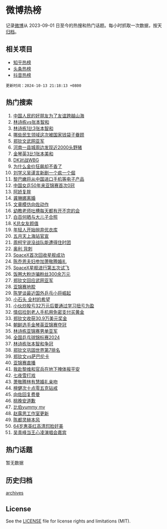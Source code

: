 # 微博热榜

记录[微博](https://www.weibo.com)从 2023-09-01 日至今的热搜和热门话题。每小时抓取一次数据，按天[归档](archives)。

## 相关项目

- [知乎热榜](https://github.com/hotarchive/zhihu)
- [头条热榜](https://github.com/hotarchive/toutiao)
- [抖音热榜](https://github.com/hotarchive/douyin)


`更新时间：2024-10-13 21:18:13 +0800`

## 热门搜索

1. [中国人民的好朋友为了友谊跨越山海](https://m.weibo.cn/search?containerid=100103type%3D1%26t%3D10%26q%3D%23%E4%B8%AD%E5%9B%BD%E4%BA%BA%E6%B0%91%E7%9A%84%E5%A5%BD%E6%9C%8B%E5%8F%8B%E4%B8%BA%E4%BA%86%E5%8F%8B%E8%B0%8A%E8%B7%A8%E8%B6%8A%E5%B1%B1%E6%B5%B7%23&stream_entry_id=51&isnewpage=1&extparam=seat%3D1%26filter_type%3Drealtimehot%26stream_entry_id%3D51%26c_type%3D51%26q%3D%2523%25E4%25B8%25AD%25E5%259B%25BD%25E4%25BA%25BA%25E6%25B0%2591%25E7%259A%2584%25E5%25A5%25BD%25E6%259C%258B%25E5%258F%258B%25E4%25B8%25BA%25E4%25BA%2586%25E5%258F%258B%25E8%25B0%258A%25E8%25B7%25A8%25E8%25B6%258A%25E5%25B1%25B1%25E6%25B5%25B7%2523%26pos%3D0%26cate%3D10103%26dgr%3D0%26display_time%3D1728825492%26pre_seqid%3D172882549226603854313137)
1. [林诗栋vs张本智和](https://m.weibo.cn/search?containerid=100103type%3D1%26t%3D10%26q%3D%23%E6%9E%97%E8%AF%97%E6%A0%8Bvs%E5%BC%A0%E6%9C%AC%E6%99%BA%E5%92%8C%23&stream_entry_id=31&isnewpage=1&extparam=seat%3D1%26stream_entry_id%3D31%26realpos%3D1%26lcate%3D5001%26pos%3D0%26flag%3D4%26filter_type%3Drealtimehot%26band_rank%3D1%26dgr%3D0%26q%3D%2523%25E6%259E%2597%25E8%25AF%2597%25E6%25A0%258Bvs%25E5%25BC%25A0%25E6%259C%25AC%25E6%2599%25BA%25E5%2592%258C%2523%26cate%3D5001%26c_type%3D31%26display_time%3D1728825492%26pre_seqid%3D172882549226603854313137)
1. [林诗栋1比3张本智和](https://m.weibo.cn/search?containerid=100103type%3D1%26t%3D10%26q%3D%23%E6%9E%97%E8%AF%97%E6%A0%8B1%E6%AF%943%E5%BC%A0%E6%9C%AC%E6%99%BA%E5%92%8C%23&stream_entry_id=31&isnewpage=1&extparam=seat%3D1%26stream_entry_id%3D31%26realpos%3D2%26lcate%3D5001%26pos%3D1%26flag%3D1%26filter_type%3Drealtimehot%26band_rank%3D2%26dgr%3D0%26q%3D%2523%25E6%259E%2597%25E8%25AF%2597%25E6%25A0%258B1%25E6%25AF%25943%25E5%25BC%25A0%25E6%259C%25AC%25E6%2599%25BA%25E5%2592%258C%2523%26cate%3D5001%26c_type%3D31%26display_time%3D1728825492%26pre_seqid%3D172882549226603854313137)
1. [哪些民生领域这次被国家钱袋子眷顾](https://m.weibo.cn/search?containerid=100103type%3D1%26t%3D10%26q%3D%23%E5%93%AA%E4%BA%9B%E6%B0%91%E7%94%9F%E9%A2%86%E5%9F%9F%E8%BF%99%E6%AC%A1%E8%A2%AB%E5%9B%BD%E5%AE%B6%E9%92%B1%E8%A2%8B%E5%AD%90%E7%9C%B7%E9%A1%BE%23&stream_entry_id=31&isnewpage=1&extparam=seat%3D1%26stream_entry_id%3D31%26realpos%3D3%26lcate%3D5001%26pos%3D2%26flag%3D0%26filter_type%3Drealtimehot%26band_rank%3D3%26dgr%3D0%26q%3D%2523%25E5%2593%25AA%25E4%25BA%259B%25E6%25B0%2591%25E7%2594%259F%25E9%25A2%2586%25E5%259F%259F%25E8%25BF%2599%25E6%25AC%25A1%25E8%25A2%25AB%25E5%259B%25BD%25E5%25AE%25B6%25E9%2592%25B1%25E8%25A2%258B%25E5%25AD%2590%25E7%259C%25B7%25E9%25A1%25BE%2523%26cate%3D5001%26c_type%3D31%26display_time%3D1728825492%26pre_seqid%3D172882549226603854313137)
1. [郑钦文武网亚军](https://m.weibo.cn/search?containerid=100103type%3D1%26t%3D10%26q%3D%23%E9%83%91%E9%92%A6%E6%96%87%E6%AD%A6%E7%BD%91%E4%BA%9A%E5%86%9B%23&stream_entry_id=31&isnewpage=1&extparam=seat%3D1%26stream_entry_id%3D31%26realpos%3D4%26lcate%3D5001%26pos%3D3%26flag%3D1%26filter_type%3Drealtimehot%26band_rank%3D4%26dgr%3D0%26q%3D%2523%25E9%2583%2591%25E9%2592%25A6%25E6%2596%2587%25E6%25AD%25A6%25E7%25BD%2591%25E4%25BA%259A%25E5%2586%259B%2523%26cate%3D5001%26c_type%3D31%26display_time%3D1728825492%26pre_seqid%3D172882549226603854313137)
1. [河南一县城周边发现近2000头野猪](https://m.weibo.cn/search?containerid=100103type%3D1%26t%3D10%26q%3D%23%E6%B2%B3%E5%8D%97%E4%B8%80%E5%8E%BF%E5%9F%8E%E5%91%A8%E8%BE%B9%E5%8F%91%E7%8E%B0%E8%BF%912000%E5%A4%B4%E9%87%8E%E7%8C%AA%23&stream_entry_id=31&isnewpage=1&extparam=seat%3D1%26stream_entry_id%3D31%26realpos%3D5%26lcate%3D5001%26pos%3D4%26flag%3D1%26filter_type%3Drealtimehot%26band_rank%3D5%26dgr%3D0%26q%3D%2523%25E6%25B2%25B3%25E5%258D%2597%25E4%25B8%2580%25E5%258E%25BF%25E5%259F%258E%25E5%2591%25A8%25E8%25BE%25B9%25E5%258F%2591%25E7%258E%25B0%25E8%25BF%25912000%25E5%25A4%25B4%25E9%2587%258E%25E7%258C%25AA%2523%26cate%3D5001%26c_type%3D31%26display_time%3D1728825492%26pre_seqid%3D172882549226603854313137)
1. [金琴英3比1张本美和](https://m.weibo.cn/search?containerid=100103type%3D1%26t%3D10%26q%3D%23%E9%87%91%E7%90%B4%E8%8B%B13%E6%AF%941%E5%BC%A0%E6%9C%AC%E7%BE%8E%E5%92%8C%23&stream_entry_id=31&isnewpage=1&extparam=seat%3D1%26stream_entry_id%3D31%26realpos%3D6%26lcate%3D5001%26pos%3D5%26flag%3D0%26filter_type%3Drealtimehot%26band_rank%3D6%26dgr%3D0%26q%3D%2523%25E9%2587%2591%25E7%2590%25B4%25E8%258B%25B13%25E6%25AF%25941%25E5%25BC%25A0%25E6%259C%25AC%25E7%25BE%258E%25E5%2592%258C%2523%26cate%3D5001%26c_type%3D31%26display_time%3D1728825492%26pre_seqid%3D172882549226603854313137)
1. [DK对战WBG](https://m.weibo.cn/search?containerid=100103type%3D1%26t%3D10%26q%3D%23DK%E5%AF%B9%E6%88%98WBG%23&stream_entry_id=31&isnewpage=1&extparam=seat%3D1%26stream_entry_id%3D31%26realpos%3D7%26lcate%3D5001%26pos%3D6%26flag%3D1%26filter_type%3Drealtimehot%26band_rank%3D7%26dgr%3D0%26q%3D%2523DK%25E5%25AF%25B9%25E6%2588%2598WBG%2523%26cate%3D5001%26c_type%3D31%26display_time%3D1728825492%26pre_seqid%3D172882549226603854313137)
1. [为什么金价狂飙却不香了](https://m.weibo.cn/search?containerid=100103type%3D1%26t%3D10%26q%3D%23%E4%B8%BA%E4%BB%80%E4%B9%88%E9%87%91%E4%BB%B7%E7%8B%82%E9%A3%99%E5%8D%B4%E4%B8%8D%E9%A6%99%E4%BA%86%23&stream_entry_id=31&isnewpage=1&extparam=seat%3D1%26stream_entry_id%3D31%26realpos%3D8%26lcate%3D5001%26pos%3D7%26flag%3D2%26filter_type%3Drealtimehot%26band_rank%3D8%26dgr%3D0%26q%3D%2523%25E4%25B8%25BA%25E4%25BB%2580%25E4%25B9%2588%25E9%2587%2591%25E4%25BB%25B7%25E7%258B%2582%25E9%25A3%2599%25E5%258D%25B4%25E4%25B8%258D%25E9%25A6%2599%25E4%25BA%2586%2523%26cate%3D5001%26c_type%3D31%26display_time%3D1728825492%26pre_seqid%3D172882549226603854313137)
1. [刘学义吴谨言新剧一个疯一个倔](https://m.weibo.cn/search?containerid=100103type%3D1%26t%3D10%26q%3D%E5%88%98%E5%AD%A6%E4%B9%89%E5%90%B4%E8%B0%A8%E8%A8%80%E6%96%B0%E5%89%A7%E4%B8%80%E4%B8%AA%E7%96%AF%E4%B8%80%E4%B8%AA%E5%80%94&stream_entry_id=31&isnewpage=1&extparam=seat%3D1%26stream_entry_id%3D31%26realpos%3D9%26lcate%3D5001%26pos%3D8%26flag%3D1%26filter_type%3Drealtimehot%26band_rank%3D9%26dgr%3D0%26q%3D%25E5%2588%2598%25E5%25AD%25A6%25E4%25B9%2589%25E5%2590%25B4%25E8%25B0%25A8%25E8%25A8%2580%25E6%2596%25B0%25E5%2589%25A7%25E4%25B8%2580%25E4%25B8%25AA%25E7%2596%25AF%25E4%25B8%2580%25E4%25B8%25AA%25E5%2580%2594%26cate%3D5001%26c_type%3D31%26display_time%3D1728825492%26pre_seqid%3D172882549226603854313137)
1. [黎巴嫩将从中国进口手机等电子产品](https://m.weibo.cn/search?containerid=100103type%3D1%26t%3D10%26q%3D%23%E9%BB%8E%E5%B7%B4%E5%AB%A9%E5%B0%86%E4%BB%8E%E4%B8%AD%E5%9B%BD%E8%BF%9B%E5%8F%A3%E6%89%8B%E6%9C%BA%E7%AD%89%E7%94%B5%E5%AD%90%E4%BA%A7%E5%93%81%23&stream_entry_id=31&isnewpage=1&extparam=seat%3D1%26stream_entry_id%3D31%26realpos%3D10%26lcate%3D5001%26pos%3D9%26flag%3D0%26filter_type%3Drealtimehot%26band_rank%3D10%26dgr%3D0%26q%3D%2523%25E9%25BB%258E%25E5%25B7%25B4%25E5%25AB%25A9%25E5%25B0%2586%25E4%25BB%258E%25E4%25B8%25AD%25E5%259B%25BD%25E8%25BF%259B%25E5%258F%25A3%25E6%2589%258B%25E6%259C%25BA%25E7%25AD%2589%25E7%2594%25B5%25E5%25AD%2590%25E4%25BA%25A7%25E5%2593%2581%2523%26cate%3D5001%26c_type%3D31%26display_time%3D1728825492%26pre_seqid%3D172882549226603854313137)
1. [中国女乒50年来亚锦赛首次0冠](https://m.weibo.cn/search?containerid=100103type%3D1%26t%3D10%26q%3D%23%E4%B8%AD%E5%9B%BD%E5%A5%B3%E4%B9%9250%E5%B9%B4%E6%9D%A5%E4%BA%9A%E9%94%A6%E8%B5%9B%E9%A6%96%E6%AC%A10%E5%86%A0%23&stream_entry_id=31&isnewpage=1&extparam=seat%3D1%26stream_entry_id%3D31%26realpos%3D11%26lcate%3D5001%26pos%3D10%26flag%3D2%26filter_type%3Drealtimehot%26band_rank%3D11%26dgr%3D0%26q%3D%2523%25E4%25B8%25AD%25E5%259B%25BD%25E5%25A5%25B3%25E4%25B9%259250%25E5%25B9%25B4%25E6%259D%25A5%25E4%25BA%259A%25E9%2594%25A6%25E8%25B5%259B%25E9%25A6%2596%25E6%25AC%25A10%25E5%2586%25A0%2523%26cate%3D5001%26c_type%3D31%26display_time%3D1728825492%26pre_seqid%3D172882549226603854313137)
1. [阿娇复胖](https://m.weibo.cn/search?containerid=100103type%3D1%26t%3D10%26q%3D%23%E9%98%BF%E5%A8%87%E5%A4%8D%E8%83%96%23&stream_entry_id=31&isnewpage=1&extparam=seat%3D1%26stream_entry_id%3D31%26realpos%3D12%26lcate%3D5001%26pos%3D11%26flag%3D1%26filter_type%3Drealtimehot%26band_rank%3D12%26dgr%3D0%26q%3D%2523%25E9%2598%25BF%25E5%25A8%2587%25E5%25A4%258D%25E8%2583%2596%2523%26cate%3D5001%26c_type%3D31%26display_time%3D1728825492%26pre_seqid%3D172882549226603854313137)
1. [龚琳娜离婚](https://m.weibo.cn/search?containerid=100103type%3D1%26t%3D10%26q%3D%23%E9%BE%9A%E7%90%B3%E5%A8%9C%E7%A6%BB%E5%A9%9A%23&stream_entry_id=31&isnewpage=1&extparam=seat%3D1%26stream_entry_id%3D31%26realpos%3D13%26lcate%3D5001%26pos%3D12%26flag%3D2%26filter_type%3Drealtimehot%26band_rank%3D13%26dgr%3D0%26q%3D%2523%25E9%25BE%259A%25E7%2590%25B3%25E5%25A8%259C%25E7%25A6%25BB%25E5%25A9%259A%2523%26cate%3D5001%26c_type%3D31%26display_time%3D1728825492%26pre_seqid%3D172882549226603854313137)
1. [文章模仿向佐动作](https://m.weibo.cn/search?containerid=100103type%3D1%26t%3D10%26q%3D%23%E6%96%87%E7%AB%A0%E6%A8%A1%E4%BB%BF%E5%90%91%E4%BD%90%E5%8A%A8%E4%BD%9C%23&stream_entry_id=31&isnewpage=1&extparam=seat%3D1%26stream_entry_id%3D31%26realpos%3D14%26lcate%3D5001%26pos%3D13%26flag%3D1%26filter_type%3Drealtimehot%26band_rank%3D14%26dgr%3D0%26q%3D%2523%25E6%2596%2587%25E7%25AB%25A0%25E6%25A8%25A1%25E4%25BB%25BF%25E5%2590%2591%25E4%25BD%2590%25E5%258A%25A8%25E4%25BD%259C%2523%26cate%3D5001%26c_type%3D31%26display_time%3D1728825492%26pre_seqid%3D172882549226603854313137)
1. [幼教老师吐槽每天都有开不完的会](https://m.weibo.cn/search?containerid=100103type%3D1%26t%3D10%26q%3D%23%E5%B9%BC%E6%95%99%E8%80%81%E5%B8%88%E5%90%90%E6%A7%BD%E6%AF%8F%E5%A4%A9%E9%83%BD%E6%9C%89%E5%BC%80%E4%B8%8D%E5%AE%8C%E7%9A%84%E4%BC%9A%23&stream_entry_id=31&isnewpage=1&extparam=seat%3D1%26stream_entry_id%3D31%26realpos%3D15%26lcate%3D5001%26pos%3D14%26flag%3D1%26filter_type%3Drealtimehot%26band_rank%3D15%26dgr%3D0%26q%3D%2523%25E5%25B9%25BC%25E6%2595%2599%25E8%2580%2581%25E5%25B8%2588%25E5%2590%2590%25E6%25A7%25BD%25E6%25AF%258F%25E5%25A4%25A9%25E9%2583%25BD%25E6%259C%2589%25E5%25BC%2580%25E4%25B8%258D%25E5%25AE%258C%25E7%259A%2584%25E4%25BC%259A%2523%26cate%3D5001%26c_type%3D31%26display_time%3D1728825492%26pre_seqid%3D172882549226603854313137)
1. [白百何晒与大儿子合照](https://m.weibo.cn/search?containerid=100103type%3D1%26t%3D10%26q%3D%23%E7%99%BD%E7%99%BE%E4%BD%95%E6%99%92%E4%B8%8E%E5%A4%A7%E5%84%BF%E5%AD%90%E5%90%88%E7%85%A7%23&stream_entry_id=31&isnewpage=1&extparam=seat%3D1%26stream_entry_id%3D31%26realpos%3D16%26lcate%3D5001%26pos%3D15%26flag%3D1%26filter_type%3Drealtimehot%26band_rank%3D16%26dgr%3D0%26q%3D%2523%25E7%2599%25BD%25E7%2599%25BE%25E4%25BD%2595%25E6%2599%2592%25E4%25B8%258E%25E5%25A4%25A7%25E5%2584%25BF%25E5%25AD%2590%25E5%2590%2588%25E7%2585%25A7%2523%26cate%3D5001%26c_type%3D31%26display_time%3D1728825492%26pre_seqid%3D172882549226603854313137)
1. [K总女友颜值](https://m.weibo.cn/search?containerid=100103type%3D1%26t%3D10%26q%3D%23K%E6%80%BB%E5%A5%B3%E5%8F%8B%E9%A2%9C%E5%80%BC%23&stream_entry_id=31&isnewpage=1&extparam=seat%3D1%26stream_entry_id%3D31%26realpos%3D17%26lcate%3D5001%26pos%3D16%26flag%3D1%26filter_type%3Drealtimehot%26band_rank%3D17%26dgr%3D0%26q%3D%2523K%25E6%2580%25BB%25E5%25A5%25B3%25E5%258F%258B%25E9%25A2%259C%25E5%2580%25BC%2523%26cate%3D5001%26c_type%3D31%26display_time%3D1728825492%26pre_seqid%3D172882549226603854313137)
1. [年轻人开始抛弃优衣库](https://m.weibo.cn/search?containerid=100103type%3D1%26t%3D10%26q%3D%23%E5%B9%B4%E8%BD%BB%E4%BA%BA%E5%BC%80%E5%A7%8B%E6%8A%9B%E5%BC%83%E4%BC%98%E8%A1%A3%E5%BA%93%23&stream_entry_id=31&isnewpage=1&extparam=seat%3D1%26stream_entry_id%3D31%26realpos%3D18%26lcate%3D5001%26pos%3D17%26flag%3D1%26filter_type%3Drealtimehot%26band_rank%3D18%26dgr%3D0%26q%3D%2523%25E5%25B9%25B4%25E8%25BD%25BB%25E4%25BA%25BA%25E5%25BC%2580%25E5%25A7%258B%25E6%258A%259B%25E5%25BC%2583%25E4%25BC%2598%25E8%25A1%25A3%25E5%25BA%2593%2523%26cate%3D5001%26c_type%3D31%26display_time%3D1728825492%26pre_seqid%3D172882549226603854313137)
1. [五月天上海站官宣](https://m.weibo.cn/search?containerid=100103type%3D1%26t%3D10%26q%3D%E4%BA%94%E6%9C%88%E5%A4%A9%E4%B8%8A%E6%B5%B7%E7%AB%99%E5%AE%98%E5%AE%A3&stream_entry_id=31&isnewpage=1&extparam=seat%3D1%26stream_entry_id%3D31%26realpos%3D19%26lcate%3D5001%26pos%3D18%26flag%3D1%26filter_type%3Drealtimehot%26band_rank%3D19%26dgr%3D0%26q%3D%25E4%25BA%2594%25E6%259C%2588%25E5%25A4%25A9%25E4%25B8%258A%25E6%25B5%25B7%25E7%25AB%2599%25E5%25AE%2598%25E5%25AE%25A3%26cate%3D5001%26c_type%3D31%26display_time%3D1728825492%26pre_seqid%3D172882549226603854313137)
1. [周柯宇说没战队能遭得住时团](https://m.weibo.cn/search?containerid=100103type%3D1%26t%3D10%26q%3D%E5%91%A8%E6%9F%AF%E5%AE%87%E8%AF%B4%E6%B2%A1%E6%88%98%E9%98%9F%E8%83%BD%E9%81%AD%E5%BE%97%E4%BD%8F%E6%97%B6%E5%9B%A2&stream_entry_id=31&isnewpage=1&extparam=seat%3D1%26stream_entry_id%3D31%26realpos%3D20%26lcate%3D5001%26pos%3D19%26flag%3D1%26filter_type%3Drealtimehot%26band_rank%3D20%26dgr%3D0%26q%3D%25E5%2591%25A8%25E6%259F%25AF%25E5%25AE%2587%25E8%25AF%25B4%25E6%25B2%25A1%25E6%2588%2598%25E9%2598%259F%25E8%2583%25BD%25E9%2581%25AD%25E5%25BE%2597%25E4%25BD%258F%25E6%2597%25B6%25E5%259B%25A2%26cate%3D5001%26c_type%3D31%26display_time%3D1728825492%26pre_seqid%3D172882549226603854313137)
1. [奥利 背刺](https://m.weibo.cn/search?containerid=100103type%3D1%26t%3D10%26q%3D%E5%A5%A5%E5%88%A9+%E8%83%8C%E5%88%BA&stream_entry_id=31&isnewpage=1&extparam=seat%3D1%26stream_entry_id%3D31%26realpos%3D21%26lcate%3D5001%26pos%3D20%26flag%3D2%26filter_type%3Drealtimehot%26band_rank%3D21%26dgr%3D0%26q%3D%25E5%25A5%25A5%25E5%2588%25A9%2520%25E8%2583%258C%25E5%2588%25BA%26cate%3D5001%26c_type%3D31%26display_time%3D1728825492%26pre_seqid%3D172882549226603854313137)
1. [SpaceX首次回收星舰成功](https://m.weibo.cn/search?containerid=100103type%3D1%26t%3D10%26q%3D%23SpaceX%E9%A6%96%E6%AC%A1%E5%9B%9E%E6%94%B6%E6%98%9F%E8%88%B0%E6%88%90%E5%8A%9F%23&stream_entry_id=31&isnewpage=1&extparam=seat%3D1%26stream_entry_id%3D31%26realpos%3D22%26lcate%3D5001%26pos%3D21%26flag%3D1%26filter_type%3Drealtimehot%26band_rank%3D22%26dgr%3D0%26q%3D%2523SpaceX%25E9%25A6%2596%25E6%25AC%25A1%25E5%259B%259E%25E6%2594%25B6%25E6%2598%259F%25E8%2588%25B0%25E6%2588%2590%25E5%258A%259F%2523%26cate%3D5001%26c_type%3D31%26display_time%3D1728825492%26pre_seqid%3D172882549226603854313137)
1. [陈乔恩夫妇参加萧敬腾婚礼](https://m.weibo.cn/search?containerid=100103type%3D1%26t%3D10%26q%3D%23%E9%99%88%E4%B9%94%E6%81%A9%E5%A4%AB%E5%A6%87%E5%8F%82%E5%8A%A0%E8%90%A7%E6%95%AC%E8%85%BE%E5%A9%9A%E7%A4%BC%23&stream_entry_id=31&isnewpage=1&extparam=seat%3D1%26stream_entry_id%3D31%26realpos%3D23%26lcate%3D5001%26pos%3D22%26flag%3D1%26filter_type%3Drealtimehot%26band_rank%3D23%26dgr%3D0%26q%3D%2523%25E9%2599%2588%25E4%25B9%2594%25E6%2581%25A9%25E5%25A4%25AB%25E5%25A6%2587%25E5%258F%2582%25E5%258A%25A0%25E8%2590%25A7%25E6%2595%25AC%25E8%2585%25BE%25E5%25A9%259A%25E7%25A4%25BC%2523%26cate%3D5001%26c_type%3D31%26display_time%3D1728825492%26pre_seqid%3D172882549226603854313137)
1. [SpaceX星舰进行第五次试飞](https://m.weibo.cn/search?containerid=100103type%3D1%26t%3D10%26q%3D%23SpaceX%E6%98%9F%E8%88%B0%E8%BF%9B%E8%A1%8C%E7%AC%AC%E4%BA%94%E6%AC%A1%E8%AF%95%E9%A3%9E%23&stream_entry_id=31&isnewpage=1&extparam=seat%3D1%26stream_entry_id%3D31%26realpos%3D24%26lcate%3D5001%26pos%3D23%26flag%3D1%26filter_type%3Drealtimehot%26band_rank%3D24%26dgr%3D0%26q%3D%2523SpaceX%25E6%2598%259F%25E8%2588%25B0%25E8%25BF%259B%25E8%25A1%258C%25E7%25AC%25AC%25E4%25BA%2594%25E6%25AC%25A1%25E8%25AF%2595%25E9%25A3%259E%2523%26cate%3D5001%26c_type%3D31%26display_time%3D1728825492%26pre_seqid%3D172882549226603854313137)
1. [饭圈大粉诈骗粉丝300余万元](https://m.weibo.cn/search?containerid=100103type%3D1%26t%3D10%26q%3D%23%E9%A5%AD%E5%9C%88%E5%A4%A7%E7%B2%89%E8%AF%88%E9%AA%97%E7%B2%89%E4%B8%9D300%E4%BD%99%E4%B8%87%E5%85%83%23&stream_entry_id=31&isnewpage=1&extparam=seat%3D1%26stream_entry_id%3D31%26realpos%3D25%26lcate%3D5001%26pos%3D24%26flag%3D0%26filter_type%3Drealtimehot%26band_rank%3D25%26dgr%3D0%26q%3D%2523%25E9%25A5%25AD%25E5%259C%2588%25E5%25A4%25A7%25E7%25B2%2589%25E8%25AF%2588%25E9%25AA%2597%25E7%25B2%2589%25E4%25B8%259D300%25E4%25BD%2599%25E4%25B8%2587%25E5%2585%2583%2523%26cate%3D5001%26c_type%3D31%26display_time%3D1728825492%26pre_seqid%3D172882549226603854313137)
1. [郑钦文回应武网亚军](https://m.weibo.cn/search?containerid=100103type%3D1%26t%3D10%26q%3D%23%E9%83%91%E9%92%A6%E6%96%87%E5%9B%9E%E5%BA%94%E6%AD%A6%E7%BD%91%E4%BA%9A%E5%86%9B%23&stream_entry_id=31&isnewpage=1&extparam=seat%3D1%26stream_entry_id%3D31%26realpos%3D26%26lcate%3D5001%26pos%3D25%26flag%3D1%26filter_type%3Drealtimehot%26band_rank%3D26%26dgr%3D0%26q%3D%2523%25E9%2583%2591%25E9%2592%25A6%25E6%2596%2587%25E5%259B%259E%25E5%25BA%2594%25E6%25AD%25A6%25E7%25BD%2591%25E4%25BA%259A%25E5%2586%259B%2523%26cate%3D5001%26c_type%3D31%26display_time%3D1728825492%26pre_seqid%3D172882549226603854313137)
1. [亚锦赛地胶](https://m.weibo.cn/search?containerid=100103type%3D1%26t%3D10%26q%3D%E4%BA%9A%E9%94%A6%E8%B5%9B%E5%9C%B0%E8%83%B6&stream_entry_id=31&isnewpage=1&extparam=seat%3D1%26stream_entry_id%3D31%26realpos%3D27%26lcate%3D5001%26pos%3D26%26flag%3D1%26filter_type%3Drealtimehot%26band_rank%3D27%26dgr%3D0%26q%3D%25E4%25BA%259A%25E9%2594%25A6%25E8%25B5%259B%25E5%259C%25B0%25E8%2583%25B6%26cate%3D5001%26c_type%3D31%26display_time%3D1728825492%26pre_seqid%3D172882549226603854313137)
1. [陈梦谈最近国外乒乓小将崛起](https://m.weibo.cn/search?containerid=100103type%3D1%26t%3D10%26q%3D%23%E9%99%88%E6%A2%A6%E8%B0%88%E6%9C%80%E8%BF%91%E5%9B%BD%E5%A4%96%E4%B9%92%E4%B9%93%E5%B0%8F%E5%B0%86%E5%B4%9B%E8%B5%B7%23&stream_entry_id=31&isnewpage=1&extparam=seat%3D1%26stream_entry_id%3D31%26realpos%3D28%26lcate%3D5001%26pos%3D27%26flag%3D0%26filter_type%3Drealtimehot%26band_rank%3D28%26dgr%3D0%26q%3D%2523%25E9%2599%2588%25E6%25A2%25A6%25E8%25B0%2588%25E6%259C%2580%25E8%25BF%2591%25E5%259B%25BD%25E5%25A4%2596%25E4%25B9%2592%25E4%25B9%2593%25E5%25B0%258F%25E5%25B0%2586%25E5%25B4%259B%25E8%25B5%25B7%2523%26cate%3D5001%26c_type%3D31%26display_time%3D1728825492%26pre_seqid%3D172882549226603854313137)
1. [小石头 全村的希望](https://m.weibo.cn/search?containerid=100103type%3D1%26t%3D10%26q%3D%E5%B0%8F%E7%9F%B3%E5%A4%B4+%E5%85%A8%E6%9D%91%E7%9A%84%E5%B8%8C%E6%9C%9B&stream_entry_id=31&isnewpage=1&extparam=seat%3D1%26stream_entry_id%3D31%26realpos%3D29%26lcate%3D5001%26pos%3D28%26flag%3D1%26filter_type%3Drealtimehot%26band_rank%3D29%26dgr%3D0%26q%3D%25E5%25B0%258F%25E7%259F%25B3%25E5%25A4%25B4%2520%25E5%2585%25A8%25E6%259D%2591%25E7%259A%2584%25E5%25B8%258C%25E6%259C%259B%26cate%3D5001%26c_type%3D31%26display_time%3D1728825492%26pre_seqid%3D172882549226603854313137)
1. [小伙炒股亏32万元后要通过学习扭亏为盈](https://m.weibo.cn/search?containerid=100103type%3D1%26t%3D10%26q%3D%23%E5%B0%8F%E4%BC%99%E7%82%92%E8%82%A1%E4%BA%8F32%E4%B8%87%E5%85%83%E5%90%8E%E8%A6%81%E9%80%9A%E8%BF%87%E5%AD%A6%E4%B9%A0%E6%89%AD%E4%BA%8F%E4%B8%BA%E7%9B%88%23&stream_entry_id=31&isnewpage=1&extparam=seat%3D1%26stream_entry_id%3D31%26realpos%3D30%26lcate%3D5001%26pos%3D29%26flag%3D1%26filter_type%3Drealtimehot%26band_rank%3D30%26dgr%3D0%26q%3D%2523%25E5%25B0%258F%25E4%25BC%2599%25E7%2582%2592%25E8%2582%25A1%25E4%25BA%258F32%25E4%25B8%2587%25E5%2585%2583%25E5%2590%258E%25E8%25A6%2581%25E9%2580%259A%25E8%25BF%2587%25E5%25AD%25A6%25E4%25B9%25A0%25E6%2589%25AD%25E4%25BA%258F%25E4%25B8%25BA%25E7%259B%2588%2523%26cate%3D5001%26c_type%3D31%26display_time%3D1728825492%26pre_seqid%3D172882549226603854313137)
1. [情侣捡到老人手机用免密支付买黄金](https://m.weibo.cn/search?containerid=100103type%3D1%26t%3D10%26q%3D%23%E6%83%85%E4%BE%A3%E6%8D%A1%E5%88%B0%E8%80%81%E4%BA%BA%E6%89%8B%E6%9C%BA%E7%94%A8%E5%85%8D%E5%AF%86%E6%94%AF%E4%BB%98%E4%B9%B0%E9%BB%84%E9%87%91%23&stream_entry_id=31&isnewpage=1&extparam=seat%3D1%26stream_entry_id%3D31%26realpos%3D31%26lcate%3D5001%26pos%3D30%26flag%3D0%26filter_type%3Drealtimehot%26band_rank%3D31%26dgr%3D0%26q%3D%2523%25E6%2583%2585%25E4%25BE%25A3%25E6%258D%25A1%25E5%2588%25B0%25E8%2580%2581%25E4%25BA%25BA%25E6%2589%258B%25E6%259C%25BA%25E7%2594%25A8%25E5%2585%258D%25E5%25AF%2586%25E6%2594%25AF%25E4%25BB%2598%25E4%25B9%25B0%25E9%25BB%2584%25E9%2587%2591%2523%26cate%3D5001%26c_type%3D31%26display_time%3D1728825492%26pre_seqid%3D172882549226603854313137)
1. [郑钦文收获30.9万美元奖金](https://m.weibo.cn/search?containerid=100103type%3D1%26t%3D10%26q%3D%23%E9%83%91%E9%92%A6%E6%96%87%E6%94%B6%E8%8E%B730.9%E4%B8%87%E7%BE%8E%E5%85%83%E5%A5%96%E9%87%91%23&stream_entry_id=31&isnewpage=1&extparam=seat%3D1%26stream_entry_id%3D31%26realpos%3D32%26lcate%3D5001%26pos%3D31%26flag%3D1%26filter_type%3Drealtimehot%26band_rank%3D32%26dgr%3D0%26q%3D%2523%25E9%2583%2591%25E9%2592%25A6%25E6%2596%2587%25E6%2594%25B6%25E8%258E%25B730.9%25E4%25B8%2587%25E7%25BE%258E%25E5%2585%2583%25E5%25A5%2596%25E9%2587%2591%2523%26cate%3D5001%26c_type%3D31%26display_time%3D1728825492%26pre_seqid%3D172882549226603854313137)
1. [朝鲜选手金琴英亚锦赛夺冠](https://m.weibo.cn/search?containerid=100103type%3D1%26t%3D10%26q%3D%23%E6%9C%9D%E9%B2%9C%E9%80%89%E6%89%8B%E9%87%91%E7%90%B4%E8%8B%B1%E4%BA%9A%E9%94%A6%E8%B5%9B%E5%A4%BA%E5%86%A0%23&stream_entry_id=31&isnewpage=1&extparam=seat%3D1%26stream_entry_id%3D31%26realpos%3D33%26lcate%3D5001%26pos%3D32%26flag%3D0%26filter_type%3Drealtimehot%26band_rank%3D33%26dgr%3D0%26q%3D%2523%25E6%259C%259D%25E9%25B2%259C%25E9%2580%2589%25E6%2589%258B%25E9%2587%2591%25E7%2590%25B4%25E8%258B%25B1%25E4%25BA%259A%25E9%2594%25A6%25E8%25B5%259B%25E5%25A4%25BA%25E5%2586%25A0%2523%26cate%3D5001%26c_type%3D31%26display_time%3D1728825492%26pre_seqid%3D172882549226603854313137)
1. [林诗栋亚锦赛男单亚军](https://m.weibo.cn/search?containerid=100103type%3D1%26t%3D10%26q%3D%23%E6%9E%97%E8%AF%97%E6%A0%8B%E4%BA%9A%E9%94%A6%E8%B5%9B%E7%94%B7%E5%8D%95%E4%BA%9A%E5%86%9B%23&stream_entry_id=31&isnewpage=1&extparam=seat%3D1%26stream_entry_id%3D31%26realpos%3D34%26lcate%3D5001%26pos%3D33%26flag%3D1%26filter_type%3Drealtimehot%26band_rank%3D34%26dgr%3D0%26q%3D%2523%25E6%259E%2597%25E8%25AF%2597%25E6%25A0%258B%25E4%25BA%259A%25E9%2594%25A6%25E8%25B5%259B%25E7%2594%25B7%25E5%258D%2595%25E4%25BA%259A%25E5%2586%259B%2523%26cate%3D5001%26c_type%3D31%26display_time%3D1728825492%26pre_seqid%3D172882549226603854313137)
1. [全国乒乓球锦标赛2024](https://m.weibo.cn/search?containerid=100103type%3D1%26t%3D10%26q%3D%23%E5%85%A8%E5%9B%BD%E4%B9%92%E4%B9%93%E7%90%83%E9%94%A6%E6%A0%87%E8%B5%9B2024%23&stream_entry_id=31&isnewpage=1&extparam=seat%3D1%26stream_entry_id%3D31%26realpos%3D35%26lcate%3D5001%26pos%3D34%26flag%3D1%26filter_type%3Drealtimehot%26band_rank%3D35%26dgr%3D0%26q%3D%2523%25E5%2585%25A8%25E5%259B%25BD%25E4%25B9%2592%25E4%25B9%2593%25E7%2590%2583%25E9%2594%25A6%25E6%25A0%2587%25E8%25B5%259B2024%2523%26cate%3D5001%26c_type%3D31%26display_time%3D1728825492%26pre_seqid%3D172882549226603854313137)
1. [林诗栋张本智和争冠](https://m.weibo.cn/search?containerid=100103type%3D1%26t%3D10%26q%3D%23%E6%9E%97%E8%AF%97%E6%A0%8B%E5%BC%A0%E6%9C%AC%E6%99%BA%E5%92%8C%E4%BA%89%E5%86%A0%23&stream_entry_id=31&isnewpage=1&extparam=seat%3D1%26stream_entry_id%3D31%26realpos%3D36%26lcate%3D5001%26pos%3D35%26flag%3D0%26filter_type%3Drealtimehot%26band_rank%3D36%26dgr%3D0%26q%3D%2523%25E6%259E%2597%25E8%25AF%2597%25E6%25A0%258B%25E5%25BC%25A0%25E6%259C%25AC%25E6%2599%25BA%25E5%2592%258C%25E4%25BA%2589%25E5%2586%25A0%2523%26cate%3D5001%26c_type%3D31%26display_time%3D1728825492%26pre_seqid%3D172882549226603854313137)
1. [郑钦文巩固世界第7排名](https://m.weibo.cn/search?containerid=100103type%3D1%26t%3D10%26q%3D%23%E9%83%91%E9%92%A6%E6%96%87%E5%B7%A9%E5%9B%BA%E4%B8%96%E7%95%8C%E7%AC%AC7%E6%8E%92%E5%90%8D%23&stream_entry_id=31&isnewpage=1&extparam=seat%3D1%26stream_entry_id%3D31%26realpos%3D37%26lcate%3D5001%26pos%3D36%26flag%3D1%26filter_type%3Drealtimehot%26band_rank%3D37%26dgr%3D0%26q%3D%2523%25E9%2583%2591%25E9%2592%25A6%25E6%2596%2587%25E5%25B7%25A9%25E5%259B%25BA%25E4%25B8%2596%25E7%2595%258C%25E7%25AC%25AC7%25E6%258E%2592%25E5%2590%258D%2523%26cate%3D5001%26c_type%3D31%26display_time%3D1728825492%26pre_seqid%3D172882549226603854313137)
1. [郑钦文vs萨巴伦卡](https://m.weibo.cn/search?containerid=100103type%3D1%26t%3D10%26q%3D%23%E9%83%91%E9%92%A6%E6%96%87vs%E8%90%A8%E5%B7%B4%E4%BC%A6%E5%8D%A1%23&stream_entry_id=31&isnewpage=1&extparam=seat%3D1%26stream_entry_id%3D31%26realpos%3D38%26lcate%3D5001%26pos%3D37%26flag%3D0%26filter_type%3Drealtimehot%26band_rank%3D38%26dgr%3D0%26q%3D%2523%25E9%2583%2591%25E9%2592%25A6%25E6%2596%2587vs%25E8%2590%25A8%25E5%25B7%25B4%25E4%25BC%25A6%25E5%258D%25A1%2523%26cate%3D5001%26c_type%3D31%26display_time%3D1728825492%26pre_seqid%3D172882549226603854313137)
1. [亚锦赛直播](https://m.weibo.cn/search?containerid=100103type%3D1%26t%3D10%26q%3D%E4%BA%9A%E9%94%A6%E8%B5%9B%E7%9B%B4%E6%92%AD&stream_entry_id=31&isnewpage=1&extparam=seat%3D1%26stream_entry_id%3D31%26realpos%3D39%26lcate%3D5001%26pos%3D38%26flag%3D1%26filter_type%3Drealtimehot%26band_rank%3D39%26dgr%3D0%26q%3D%25E4%25BA%259A%25E9%2594%25A6%25E8%25B5%259B%25E7%259B%25B4%25E6%2592%25AD%26cate%3D5001%26c_type%3D31%26display_time%3D1728825492%26pre_seqid%3D172882549226603854313137)
1. [我赴黎维和官兵在地下掩体报平安](https://m.weibo.cn/search?containerid=100103type%3D1%26t%3D10%26q%3D%23%E6%88%91%E8%B5%B4%E9%BB%8E%E7%BB%B4%E5%92%8C%E5%AE%98%E5%85%B5%E5%9C%A8%E5%9C%B0%E4%B8%8B%E6%8E%A9%E4%BD%93%E6%8A%A5%E5%B9%B3%E5%AE%89%23&stream_entry_id=31&isnewpage=1&extparam=seat%3D1%26stream_entry_id%3D31%26realpos%3D40%26lcate%3D5001%26pos%3D39%26flag%3D1%26filter_type%3Drealtimehot%26band_rank%3D40%26dgr%3D0%26q%3D%2523%25E6%2588%2591%25E8%25B5%25B4%25E9%25BB%258E%25E7%25BB%25B4%25E5%2592%258C%25E5%25AE%2598%25E5%2585%25B5%25E5%259C%25A8%25E5%259C%25B0%25E4%25B8%258B%25E6%258E%25A9%25E4%25BD%2593%25E6%258A%25A5%25E5%25B9%25B3%25E5%25AE%2589%2523%26cate%3D5001%26c_type%3D31%26display_time%3D1728825492%26pre_seqid%3D172882549226603854313137)
1. [七夜雪打戏](https://m.weibo.cn/search?containerid=100103type%3D1%26t%3D10%26q%3D%E4%B8%83%E5%A4%9C%E9%9B%AA%E6%89%93%E6%88%8F&stream_entry_id=31&isnewpage=1&extparam=seat%3D1%26stream_entry_id%3D31%26realpos%3D41%26lcate%3D5001%26pos%3D40%26flag%3D1%26filter_type%3Drealtimehot%26band_rank%3D41%26dgr%3D0%26q%3D%25E4%25B8%2583%25E5%25A4%259C%25E9%259B%25AA%25E6%2589%2593%25E6%2588%258F%26cate%3D5001%26c_type%3D31%26display_time%3D1728825492%26pre_seqid%3D172882549226603854313137)
1. [萧敬腾林有慧婚礼亲吻](https://m.weibo.cn/search?containerid=100103type%3D1%26t%3D10%26q%3D%23%E8%90%A7%E6%95%AC%E8%85%BE%E6%9E%97%E6%9C%89%E6%85%A7%E5%A9%9A%E7%A4%BC%E4%BA%B2%E5%90%BB%23&stream_entry_id=31&isnewpage=1&extparam=seat%3D1%26stream_entry_id%3D31%26realpos%3D42%26lcate%3D5001%26pos%3D41%26flag%3D1%26filter_type%3Drealtimehot%26band_rank%3D42%26dgr%3D0%26q%3D%2523%25E8%2590%25A7%25E6%2595%25AC%25E8%2585%25BE%25E6%259E%2597%25E6%259C%2589%25E6%2585%25A7%25E5%25A9%259A%25E7%25A4%25BC%25E4%25BA%25B2%25E5%2590%25BB%2523%26cate%3D5001%26c_type%3D31%26display_time%3D1728825492%26pre_seqid%3D172882549226603854313137)
1. [檀健次十点零五克钻戒](https://m.weibo.cn/search?containerid=100103type%3D1%26t%3D10%26q%3D%23%E6%AA%80%E5%81%A5%E6%AC%A1%E5%8D%81%E7%82%B9%E9%9B%B6%E4%BA%94%E5%85%8B%E9%92%BB%E6%88%92%23&stream_entry_id=31&isnewpage=1&extparam=seat%3D1%26stream_entry_id%3D31%26realpos%3D43%26lcate%3D5001%26pos%3D42%26flag%3D1%26filter_type%3Drealtimehot%26band_rank%3D43%26dgr%3D0%26q%3D%2523%25E6%25AA%2580%25E5%2581%25A5%25E6%25AC%25A1%25E5%258D%2581%25E7%2582%25B9%25E9%259B%25B6%25E4%25BA%2594%25E5%2585%258B%25E9%2592%25BB%25E6%2588%2592%2523%26cate%3D5001%26c_type%3D31%26display_time%3D1728825492%26pre_seqid%3D172882549226603854313137)
1. [向佐回复费曼](https://m.weibo.cn/search?containerid=100103type%3D1%26t%3D10%26q%3D%23%E5%90%91%E4%BD%90%E5%9B%9E%E5%A4%8D%E8%B4%B9%E6%9B%BC%23&stream_entry_id=31&isnewpage=1&extparam=seat%3D1%26stream_entry_id%3D31%26realpos%3D44%26lcate%3D5001%26pos%3D43%26flag%3D0%26filter_type%3Drealtimehot%26band_rank%3D44%26dgr%3D0%26q%3D%2523%25E5%2590%2591%25E4%25BD%2590%25E5%259B%259E%25E5%25A4%258D%25E8%25B4%25B9%25E6%259B%25BC%2523%26cate%3D5001%26c_type%3D31%26display_time%3D1728825492%26pre_seqid%3D172882549226603854313137)
1. [桃晚安道歉](https://m.weibo.cn/search?containerid=100103type%3D1%26t%3D10%26q%3D%E6%A1%83%E6%99%9A%E5%AE%89%E9%81%93%E6%AD%89&stream_entry_id=31&isnewpage=1&extparam=seat%3D1%26stream_entry_id%3D31%26realpos%3D45%26lcate%3D5001%26pos%3D44%26flag%3D1%26filter_type%3Drealtimehot%26band_rank%3D45%26dgr%3D0%26q%3D%25E6%25A1%2583%25E6%2599%259A%25E5%25AE%2589%25E9%2581%2593%25E6%25AD%2589%26cate%3D5001%26c_type%3D31%26display_time%3D1728825492%26pre_seqid%3D172882549226603854313137)
1. [比伯yummy mv](https://m.weibo.cn/search?containerid=100103type%3D1%26t%3D10%26q%3D%E6%AF%94%E4%BC%AFyummy+mv&stream_entry_id=31&isnewpage=1&extparam=seat%3D1%26stream_entry_id%3D31%26realpos%3D46%26lcate%3D5001%26pos%3D45%26flag%3D0%26filter_type%3Drealtimehot%26band_rank%3D46%26dgr%3D0%26q%3D%25E6%25AF%2594%25E4%25BC%25AFyummy%2520mv%26cate%3D5001%26c_type%3D31%26display_time%3D1728825492%26pre_seqid%3D172882549226603854313137)
1. [赵露思工作室更新](https://m.weibo.cn/search?containerid=100103type%3D1%26t%3D10%26q%3D%E8%B5%B5%E9%9C%B2%E6%80%9D%E5%B7%A5%E4%BD%9C%E5%AE%A4%E6%9B%B4%E6%96%B0&stream_entry_id=31&isnewpage=1&extparam=seat%3D1%26stream_entry_id%3D31%26realpos%3D47%26lcate%3D5001%26pos%3D46%26flag%3D0%26filter_type%3Drealtimehot%26band_rank%3D47%26dgr%3D0%26q%3D%25E8%25B5%25B5%25E9%259C%25B2%25E6%2580%259D%25E5%25B7%25A5%25E4%25BD%259C%25E5%25AE%25A4%25E6%259B%25B4%25E6%2596%25B0%26cate%3D5001%26c_type%3D31%26display_time%3D1728825492%26pre_seqid%3D172882549226603854313137)
1. [陈都灵赫本风](https://m.weibo.cn/search?containerid=100103type%3D1%26t%3D10%26q%3D%23%E9%99%88%E9%83%BD%E7%81%B5%E8%B5%AB%E6%9C%AC%E9%A3%8E%23&stream_entry_id=31&isnewpage=1&extparam=seat%3D1%26stream_entry_id%3D31%26realpos%3D48%26lcate%3D5001%26pos%3D47%26flag%3D0%26filter_type%3Drealtimehot%26band_rank%3D48%26dgr%3D0%26q%3D%2523%25E9%2599%2588%25E9%2583%25BD%25E7%2581%25B5%25E8%25B5%25AB%25E6%259C%25AC%25E9%25A3%258E%2523%26cate%3D5001%26c_type%3D31%26display_time%3D1728825492%26pre_seqid%3D172882549226603854313137)
1. [64岁惠英红高清怼脸好美](https://m.weibo.cn/search?containerid=100103type%3D1%26t%3D10%26q%3D%2364%E5%B2%81%E6%83%A0%E8%8B%B1%E7%BA%A2%E9%AB%98%E6%B8%85%E6%80%BC%E8%84%B8%E5%A5%BD%E7%BE%8E%23&stream_entry_id=31&isnewpage=1&extparam=seat%3D1%26stream_entry_id%3D31%26realpos%3D49%26lcate%3D5001%26pos%3D48%26flag%3D1%26filter_type%3Drealtimehot%26band_rank%3D49%26dgr%3D0%26q%3D%252364%25E5%25B2%2581%25E6%2583%25A0%25E8%258B%25B1%25E7%25BA%25A2%25E9%25AB%2598%25E6%25B8%2585%25E6%2580%25BC%25E8%2584%25B8%25E5%25A5%25BD%25E7%25BE%258E%2523%26cate%3D5001%26c_type%3D31%26display_time%3D1728825492%26pre_seqid%3D172882549226603854313137)
1. [吴青峰当王心凌演唱会嘉宾](https://m.weibo.cn/search?containerid=100103type%3D1%26t%3D10%26q%3D%E5%90%B4%E9%9D%92%E5%B3%B0%E5%BD%93%E7%8E%8B%E5%BF%83%E5%87%8C%E6%BC%94%E5%94%B1%E4%BC%9A%E5%98%89%E5%AE%BE&stream_entry_id=31&isnewpage=1&extparam=seat%3D1%26stream_entry_id%3D31%26realpos%3D50%26lcate%3D5001%26pos%3D49%26flag%3D1%26filter_type%3Drealtimehot%26band_rank%3D50%26dgr%3D0%26q%3D%25E5%2590%25B4%25E9%259D%2592%25E5%25B3%25B0%25E5%25BD%2593%25E7%258E%258B%25E5%25BF%2583%25E5%2587%258C%25E6%25BC%2594%25E5%2594%25B1%25E4%25BC%259A%25E5%2598%2589%25E5%25AE%25BE%26cate%3D5001%26c_type%3D31%26display_time%3D1728825492%26pre_seqid%3D172882549226603854313137)

## 热门话题

暂无数据

## 历史归档

[archives](archives)

## License

See the [LICENSE](LICENSE) file for license rights and limitations (MIT).
